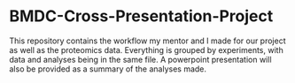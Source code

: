 # BMDC-Cross-Presentation-Project
This repository contains the workflow my mentor and I made for our project as well as the proteomics data.
Everything is grouped by experiments, with data and analyses being in the same file. A powerpoint presentation will also be provided
as a summary of the analyses made.
